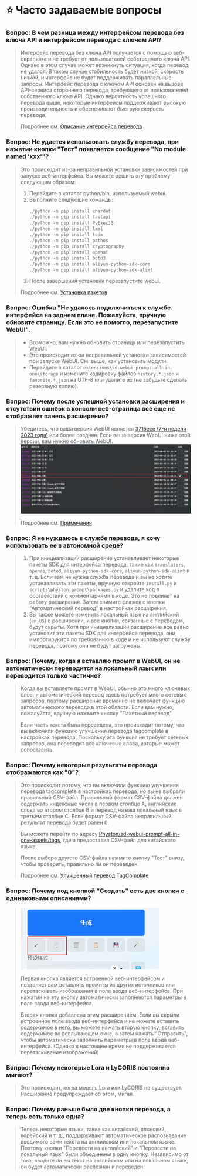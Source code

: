 # :star: Часто задаваемые вопросы

### Вопрос: В чем разница между интерфейсом перевода без ключа API и интерфейсом перевода с ключом API?

> Интерфейс перевода без ключа API получается с помощью веб-скрапинга и не требует от пользователей собственного ключа API. Однако в этом случае может возникнуть ситуация, когда перевод не удался. В таком случае стабильность будет низкой, скорость низкой, и интерфейс не будет поддерживать параллельные запросы. Интерфейс перевода с ключом API основан на вызове API-сервиса стороннего перевода, требующего от пользователей собственного ключа API. Однако вероятность успешного перевода выше, некоторые интерфейсы поддерживают высокую производительность и обеспечивают быструю скорость перевода.
>
> Подробнее см. [Описание интерфейса перевода](/ru/TranslationApiConfiguration.md#Описание-интерфейса-перевода)

### Вопрос: Не удается использовать службу перевода, при нажатии кнопки "Тест" появляется сообщение "No module named 'xxx'"?

> Это происходит из-за неправильной установки зависимостей при запуске веб-интерфейса. Вы можете решить эту проблему следующим образом:
> 1. Перейдите в каталог python/bin, используемый webui.
> 2. Выполните следующие команды:
>    ```
>    ./python -m pip install chardet
>    ./python -m pip install fastapi
>    ./python -m pip install PyExecJS
>    ./python -m pip install lxml
>    ./python -m pip install tqdm
>    ./python -m pip install pathos
>    ./python -m pip install cryptography
>    ./python -m pip install openai
>    ./python -m pip install boto3
>    ./python -m pip install aliyun-python-sdk-core
>    ./python -m pip install aliyun-python-sdk-alimt
>    ```
> 3. После завершения установки перезапустите webui.
>
> Подробнее см. [Установка пакетов](/ru/InstallationPackages.md)

### Вопрос: Ошибка "Не удалось подключиться к службе интерфейса на заднем плане. Пожалуйста, вручную обновите страницу. Если это не помогло, перезапустите WebUI".

> - Возможно, вам нужно обновить страницу или перезапустить WebUI.
> - Это происходит из-за неправильной установки зависимостей при запуске WebUI. См. выше, как установить модули.
> - Перейдите в каталог `extensions\sd-webui-prompt-all-in-one\storage` и измените кодировку файлов `history.*.json` и `favorite.*.json` на UTF-8 или удалите их (не забудьте сделать резервную копию).

### Вопрос: Почему после успешной установки расширения и отсутствии ошибок в консоли веб-страница все еще не отображает панель расширения?

> Убедитесь, что ваша версия WebUI является [3715ece (7-я неделя 2023 года)](https://github.com/AUTOMATIC1111/stable-diffusion-webui/commit/3715ece) или более поздняя. Если ваша версия WebUI ниже этой версии, вам нужно обновить WebUI.
> ![](../assets/images/minimum_version_webui.png)
>
> Подробнее см. [Примечания](/ru/Installation.md#Примечания)

### Вопрос: Я не нуждаюсь в службе перевода, я хочу использовать ее в автономной среде?

> 1. При инициализации расширение устанавливает некоторые пакеты SDK для интерфейса перевода, такие как `translators`, `openai`, `boto3`, `aliyun-python-sdk-core`, `aliyun-python-sdk-alimt` и т. д. Если вам не нужна служба перевода и вы не хотите устанавливать эти пакеты, вручную откройте `install.py` и `scripts\physton_prompt\packages.py` и удалите код в соответствии с комментариями в коде. Это не повлияет на работу расширения. Затем снимите флажок с кнопки "Автоматический перевод" в настройках расширения.
> 2. Вы также можете изменить локальный язык на английский (`en_US`) в расширении, и все кнопки, связанные с переводом, будут скрыты. Хотя при инициализации расширение все равно установит эти пакеты SDK для интерфейса перевода, они импортируются по требованию в коде и не используют службу перевода, поэтому они не будут загружены.

### Вопрос: Почему, когда я вставляю промпт в WebUI, он не автоматически переводится на локальный язык или переводится только частично?

> Когда вы вставляете промпт в WebUI, обычно это много ключевых слов, и автоматический перевод здесь потребует много сетевых запросов, поэтому расширение временно не включает функцию автоматического перевода в этой области. Если вам нужно, пожалуйста, вручную нажмите кнопку "Пакетный перевод".
>
> Если часть текста была переведена, это происходит потому, что вы включили функцию улучшения перевода tagcomplete в настройках перевода. Поскольку эта функция не требует сетевых запросов, она переводит все ключевые слова, которые может сопоставить.

### Вопрос: Почему некоторые результаты перевода отображаются как "0"?

> Это происходит потому, что вы включили функцию улучшения перевода tagcomplete в настройках перевода, но вы не выбрали правильный CSV-файл. Правильный формат CSV-файла должен содержать индексные числа в первом столбце A, английские слова во втором столбце B и перевод на ваш локальный язык в третьем столбце C. Если формат CSV-файла неправильный, результат перевода будет равен 0.
>
> Вы можете перейти по адресу [Physton/sd-webui-prompt-all-in-one-assets/tags](https://github.com/Physton/sd-webui-prompt-all-in-one-assets/tree/main/tags), где я предоставил CSV-файл для китайского языка.
>
> После выбора другого CSV-файла нажмите кнопку "Тест" внизу, чтобы проверить, правильно ли он переведен.
>
> Подробнее см. [Улучшенный перевод TagComplate](/ru/TranslationApiConfiguration.md#Улучшенный-перевод-tagcomplate)

### Вопрос: Почему под кнопкой "Создать" есть две кнопки с одинаковыми описаниями?

> ![](../assets/images/paste.png)
>
> Первая кнопка является встроенной веб-интерфейсом и позволяет вам вставлять промпты из других источников или перетаскивать изображения в поле ввода веб-интерфейса. При нажатии на эту кнопку автоматически заполняются параметры в поле ввода веб-интерфейса.
>
> Вторая кнопка добавлена этим расширением. Если вы скрыли встроенное поле ввода веб-интерфейса и не можете вставить содержимое в него, вы можете нажать вторую кнопку, вставить содержимое во всплывающем окне, а затем нажать "Отправить", чтобы автоматически заполнить параметры в поле ввода веб-интерфейса. (Однако в настоящее время не поддерживается перетаскивание изображений)

### Вопрос: Почему некоторые Lora и LyCORIS постоянно мигают?

> Это происходит, когда модель Lora или LyCORIS не существует. Расширение предупреждает об этом, мигая.

### Вопрос: Почему раньше было две кнопки перевода, а теперь есть только одна?

> Теперь некоторые языки, такие как китайский, японский, корейский и т. д., поддерживают автоматическое распознавание вводимого вами текста на английском или локальном языке. Поэтому кнопки "Перевести на английский" и "Перевести на локальный язык" были объединены в одну кнопку. Независимо от того, вводите ли вы текст на английском или на локальном языке, он будет автоматически распознан и переведен.